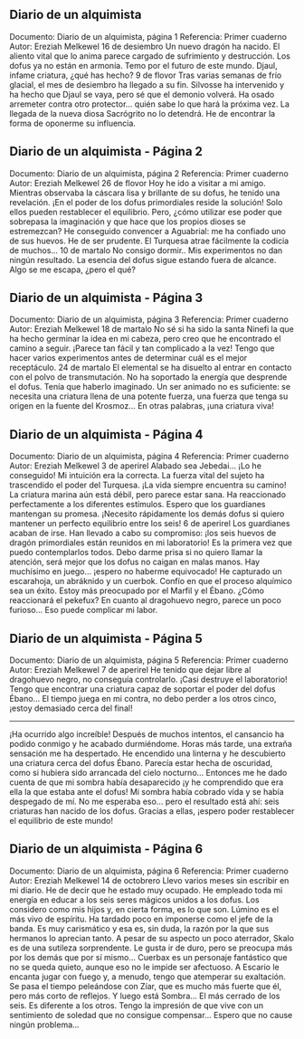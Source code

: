 ## Diario de un alquimista
Documento: Diario de un alquimista, página 1
Referencia: Primer cuaderno
Autor: Ereziah Melkewel
16 de desiembro
Un nuevo dragón ha nacido. El aliento vital que lo anima parece cargado de sufrimiento y destrucción.
Los dofus ya no están en armonía. Temo por el futuro de este mundo.
Djaul, infame criatura, ¿qué has hecho?
9 de flovor
Tras varias semanas de frío glacial, el mes de desiembro ha llegado a su fin. Silvosse ha intervenido y ha hecho que Djaul se vaya, pero sé que el demonio volverá. Ha osado arremeter contra otro protector... quién sabe lo que hará la próxima vez. La llegada de la nueva diosa Sacrógrito no lo detendrá.
He de encontrar la forma de oponerme su influencia.

## Diario de un alquimista - Página 2
Documento: Diario de un alquimista, página 2
Referencia: Primer cuaderno
Autor: Ereziah Melkewel
26 de flovor
Hoy he ido a visitar a mi amigo. Mientras observaba la cáscara lisa y brillante de su dofus, he tenido una revelación.
¡En el poder de los dofus primordiales reside la solución! Solo ellos pueden restablecer el equilibrio.
Pero, ¿cómo utilizar ese poder que sobrepasa la imaginación y que hace que los propios dioses se estremezcan?
He conseguido convencer a Aguabrial: me ha confiado uno de sus huevos. He de ser prudente. El Turquesa atrae fácilmente la codicia de muchos...
10 de martalo
No consigo dormir..
Mis experimentos no dan ningún resultado. La esencia del dofus sigue estando fuera de alcance.
Algo se me escapa, ¿pero el qué?

## Diario de un alquimista - Página 3
Documento: Diario de un alquimista, página 3
Referencia: Primer cuaderno
Autor: Ereziah Melkewel
18 de martalo
No sé si ha sido la santa Ninefi la que ha hecho germinar la idea en mi cabeza, pero creo que he encontrado el camino a seguir. ¡Parece tan fácil y tan complicado a la vez!
Tengo que hacer varios experimentos antes de determinar cuál es el mejor receptáculo.
24 de martalo
El elemental se ha disuelto al entrar en contacto con el polvo de transmutación. No ha soportado la energía que desprende el dofus.
Tenía que haberlo imaginado. Un ser animado no es suficiente: se necesita una criatura llena de una potente fuerza, una fuerza que tenga su origen en la fuente del Krosmoz... En otras palabras, ¡una criatura viva!

## Diario de un alquimista - Página 4
Documento: Diario de un alquimista, página 4
Referencia: Primer cuaderno
Autor: Ereziah Melkewel
3 de aperirel
Alabado sea Jebedai... ¡Lo he conseguido!
Mi intuición era la correcta. La fuerza vital del sujeto ha trascendido el poder del Turquesa. ¡La vida siempre encuentra su camino!
La criatura marina aún está débil, pero parece estar sana. Ha reaccionado perfectamente a los diferentes estímulos.
Espero que los guardianes mantengan su promesa. ¡Necesito rápidamente los demás dofus si quiero mantener un perfecto equilibrio entre los seis!
6 de aperirel
Los guardianes acaban de irse. Han llevado a cabo su compromiso: ¡los seis huevos de dragón primordiales están reunidos en mi laboratorio! Es la primera vez que puedo contemplarlos todos. Debo darme prisa si no quiero llamar la atención, será mejor que los dofus no caigan en malas manos.
Hay muchísimo en juego... ¡espero no haberme equivocado!
He capturado un escarahoja, un abráknido y un cuerbok. Confío en que el proceso alquímico sea un éxito.
Estoy más preocupado por el Marfil y el Ébano. ¿Cómo reaccionará el pekefux? En cuanto al dragohuevo negro, parece un poco furioso... Eso puede complicar mi labor.

## Diario de un alquimista - Página 5
Documento: Diario de un alquimista, página 5
Referencia: Primer cuaderno
Autor: Ereziah Melkewel
7 de aperirel
He tenido que dejar libre al dragohuevo negro, no conseguía controlarlo. ¡Casi destruye el laboratorio! Tengo que encontrar una criatura capaz de soportar el poder del dofus Ébano... El tiempo juega en mi contra, no debo perder a los otros cinco, ¡estoy demasiado cerca del final!
***
¡Ha ocurrido algo increíble!
Después de muchos intentos, el cansancio ha podido conmigo y he acabado durmiéndome. Horas más tarde, una extraña sensación me ha despertado. He encendido una linterna y he descubierto una criatura cerca del dofus Ébano. Parecía estar hecha de oscuridad, como si hubiera sido arrancada del cielo nocturno... Entonces me he dado cuenta de que mi sombra había desaparecido ¡y he comprendido que era ella la que estaba ante el dofus! Mi sombra había cobrado vida y se había despegado de mí. No me esperaba eso... pero el resultado está ahí: seis criaturas han nacido de los dofus. Gracias a ellas, ¡espero poder restablecer el equilibrio de este mundo!

## Diario de un alquimista - Página 6
Documento: Diario de un alquimista, página 6
Referencia: Primer cuaderno
Autor: Ereziah Melkewel
14 de octobrero
Llevo varios meses sin escribir en mi diario. He de decir que he estado muy ocupado.
He empleado toda mi energía en educar a los seis seres mágicos unidos a los dofus. Los considero como mis hijos y, en cierta forma, es lo que son.
Lúmino es el más vivo de espíritu. Ha tardado poco en imponerse como el jefe de la banda. Es muy carismático y esa es, sin duda, la razón por la que sus hermanos lo aprecian tanto.
A pesar de su aspecto un poco aterrador, Skalo es de una sutileza sorprendente. Le gusta ir de duro, pero se preocupa más por los demás que por sí mismo...
Cuerbax es un personaje fantástico que no se queda quieto, aunque eso no le impide ser afectuoso.
A Escario le encanta jugar con fuego y, a menudo, tengo que atemperar su exaltación. Se pasa el tiempo peleándose con Zíar, que es mucho más fuerte que él, pero más corto de reflejos.
Y luego está Sombra... El más cerrado de los seis. Es diferente a los otros. Tengo la impresión de que vive con un sentimiento de soledad que no consigue compensar... Espero que no cause ningún problema...
